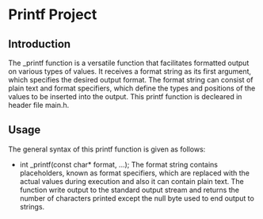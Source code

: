 # Printf Project

## Introduction

The _printf function is a versatile function that facilitates formatted output on various types of values. It receives a format string as its first argument, which specifies the desired output format. The format string can consist of plain text and format specifiers, which define the types and positions of the values to be inserted into the output. This printf function is decleared in header file main.h.

## Usage

The general syntax of this printf function is given as follows:
 - int _printf(const char* format, ...);
The format string contains placeholders, known as format specifiers, which are replaced with the actual values during execution and also it can contain plain text. The function write output to the standard output stream and returns the number of characters printed except the null byte used to end output to strings.


 